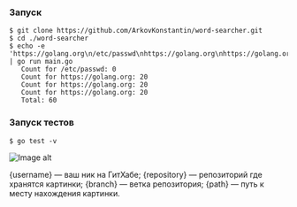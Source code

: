 ### Запуск
```
$ git clone https://github.com/ArkovKonstantin/word-searcher.git
$ cd ./word-searcher
$ echo -e 'https://golang.org\n/etc/passwd\nhttps://golang.org\nhttps://golang.org' | go run main.go
   Count for /etc/passwd: 0
   Count for https://golang.org: 20
   Count for https://golang.org: 20
   Count for https://golang.org: 20
   Total: 60
```
### Запуск тестов
```
$ go test -v
```
![Image alt](https://github.com/ArkovKonstantin/word-searcher/raw/master/image.png)

{username} — ваш ник на ГитХабе;
{repository} — репозиторий где хранятся картинки;
{branch} — ветка репозитория;
{path} — путь к месту нахождения картинки.